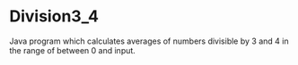 # Division3_4

Java program which calculates averages of numbers divisible by 3 and 4 in the range of between 0 and input.
